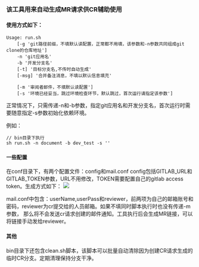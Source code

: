 ### 该工具用来自动生成MR请求供CR辅助使用

#### 使用方式如下：
```
Usage: run.sh
	[-g 'git路径前缀，不填默认读配置，正常都不用填，该参数和-n参数共同组成git clone的仓库地址']
	-n 'git应用名'
	-b '开发分支名'
	[-t] '目标分支名,不传时自动生成'
	[-msg] '合并备注消息，不填以默认信息填充'

	[-m '审阅者邮件，不填默认读配置']
	[-s '环境已经妥当，跳过环境检查环节，默认跳过，首次运行请指定该参数']
```
正常情况下，只需传递-n和-b参数，指定git应用名和开发分支名，首次运行时需要随意指定-s参数初始化依赖环境。

例如：
```
// bin目录下执行
sh run.sh -n document -b dev_test -s ''
```

#### 一些配置
在conf目录下，有两个配置文件：config和mail.conf
config包括GITLAB_URL和GITLAB_TOKEN参数，URL不用修改，TOKEN需要配置自己的gitlab access token。生成方式如下：
![](https://cdn.nlark.com/yuque/0/2020/png/106920/1607181064503-689720af-4de7-46ca-9bb2-f59d80eb89bd.png)

mail.conf中包含：userName,userPass和reviewer，前两项为自己的邮箱账号和密码，reviewer为cr提交给的人员邮箱。如果不填同时脚本执行时也没有传递-m参数，
那么将不会发送cr请求创建的邮件通知。工具执行后会生成MR链接，可以将链接手动发给reviewer。


#### 其他
bin目录下还包含clean.sh脚本，该脚本可以批量自动清除因为创建CR请求生成的临时CR分支。定期清理保持分支干净。
